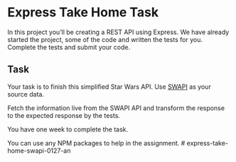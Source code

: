 # Express Take Home Task

In this project you’ll be creating a REST API using Express. We have already started the project, some of the code and written the tests for you. Complete the tests and submit your code.  

## Task

Your task is to finish this simplified Star Wars API. Use [SWAPI](https://swapi.co/) as your source data.  

Fetch the information live from the SWAPI API and transform the response to the expected response by the tests. 

You have one week to complete the task.  

You can use any NPM packages to help in the assignment.  # express-take-home-swapi-0127-an
